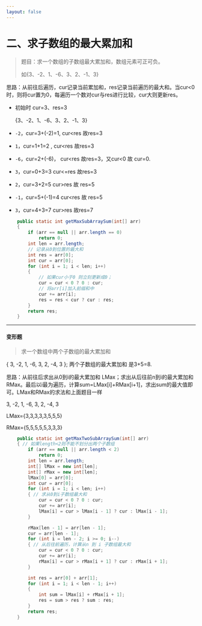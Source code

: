 ```yaml
---
layout: false
---
```






# 二、求子数组的最大累加和



> 题目：求一个数组的子数组最大累加和，数组元素可正可负。
>
> 如{3、-2、1、-6、3、2、-1、3}



思路：从前往后遍历，cur记录当前累加和，res记录当前遍历的最大和。当cur<0时，则将cur置为0，每遍历一个数对cur与res进行比较，cur大则更新res。

* 初始时  cur=3、res=3 

  {3、-2、1、-6、3、2、-1、3}

* `-2`，cur=3+(-2)=1,  cur<res  故res=3

* `1`，cur=1+1=2 , cur<res 故res=3

* `-6`，cur=2+(-6)， cur<res  故res=3，又cur<0  故 cur=0.

* `3`，cur=0+3=3   cur<=res 故res=3

* `2`，cur=3+2=5    cur>res 故 res=5

* `-1`，cur=5+(-1)=4    cur<res 故 res=5

* `3`，cur=4+3=7  cur>res 故res=7

```java
	public static int getMaxSubArraySum(int[] arr)
	{
		if (arr == null || arr.length == 0)
			return 0;
		int len = arr.length;
		// 记录从0到位置的最大和
		int res = arr[0];
		int cur = arr[0];
		for (int i = 1; i < len; i++)
		{
			// 如果cur小于0 则立刻更新成0；
			cur = cur < 0 ? 0 : cur;
			// 将arr[i]加入前缀和中
			cur += arr[i];
			res = res < cur ? cur : res;
		}
		return res;
	}
```



---

#### 变形题

> 求一个数组中两个子数组的最大累加和

{ 3, -2, 1, -6, 3, 2, -4, 3 };  两个子数组的最大累加和  是3+5=8.

思路：从前往后求出从0到i的最大累加和 LMax；求出从后往前n到i的最大累加和RMax。最后以i最为遍历，计算sum=LMax[i]+RMax[i+1]，求出sum的最大值即可。LMax和RMax的求法和上面题目一样

3, -2, 1, -6, 3, 2, -4, 3

LMax={3,3,3,3,3,5,5,5}

RMax={5,5,5,5,5,3,3,3}

```Java
	public static int getMaxTwoSubArraySum(int[] arr)
	{ // 如果length<2则不能不划分出两个子数组
		if (arr == null || arr.length < 2)
			return 0;
		int len = arr.length;
		int[] lMax = new int[len];
		int[] rMax = new int[len];
		lMax[0] = arr[0];
		int cur = arr[0];
		for (int i = 1; i < len; i++)
		{ // 求从0到i子数组最大和
			cur = cur < 0 ? 0 : cur;
			cur += arr[i];
			lMax[i] = cur > lMax[i - 1] ? cur : lMax[i - 1];
		}

		rMax[len - 1] = arr[len - 1];
		cur = arr[len - 1];
		for (int i = len - 2; i >= 0; i--)
		{ // 从后往前遍历，计算从n 到 i 子数组最大和
			cur = cur < 0 ? 0 : cur;
			cur += arr[i];
			rMax[i] = cur > rMax[i + 1] ? cur : rMax[i + 1];
		}

		int res = arr[0] + arr[1];
		for (int i = 1; i < len - 1; i++)
		{
			int sum = lMax[i] + rMax[i + 1];
			res = sum > res ? sum : res;
		}
		return res;
	}
```

